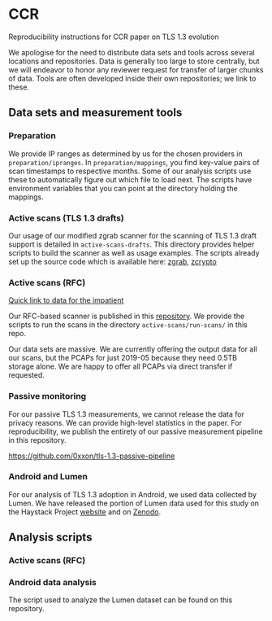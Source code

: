 # CCR
Reproducibility instructions for CCR paper on TLS 1.3 evolution

We apologise for the need to distribute data sets and tools across several locations and repositories. Data is generally too large to store centrally, but we will endeavor to honor any reviewer request for transfer of larger chunks of data. Tools are often developed inside their own repositories; we link to these.

## Data sets and measurement tools

### Preparation

We provide IP ranges as determined by us for the chosen providers in `preparation/ipranges`. In `preparation/mappings`, you find key-value pairs of scan timestamps to respective months. Some of our analysis scripts use these to automatically figure out which file to load next. The scripts have environment variables that you can point at the directory holding the mappings.

### Active scans (TLS 1.3 drafts)

Our usage of our modified zgrab scanner for the scanning of TLS 1.3 draft support is detailed in `active-scans-drafts`. This directory provides helper scripts to build the scanner as well as usage examples. The scripts already set up the source code which is available here: [zgrab](https://github.com/tls-evolution/zgrab), [zcrypto](https://github.com/tls-evolution/zcrypto)

### Active scans (RFC)

[Quick link to data for the impatient](https://github.com/tls-evolution/ccr/tree/master/active-scans-rfc/data)

Our RFC-based scanner is published in this [repository](https://github.com/tls-evolution/goscanner). We provide the scripts to run the scans in the directory `active-scans/run-scans/` in this repo.

Our data sets are massive. We are currently offering the output data for all our scans, but the PCAPs for just 2019-05 because they need 0.5TB storage alone.
We are happy to offer all PCAPs via direct transfer if requested.

### Passive monitoring

For our passive TLS 1.3 measurements, we cannot release the data for privacy reasons. We can provide high-level statistics in the paper. For reproducibility, we publish the entirety of our passive measurement pipeline in this repository.

https://github.com/0xxon/tls-1.3-passive-pipeline

### Android and Lumen

For our analysis of TLS 1.3 adoption in Android, we used data collected by Lumen. We have released the portion of Lumen data used for this study on the Haystack Project [website](https://haystack.mobi/datasets) and on [Zenodo](https://zenodo.org).

## Analysis scripts

### Active scans (RFC)



### Android data analysis

The script used to analyze the Lumen dataset can be found on this repository.
